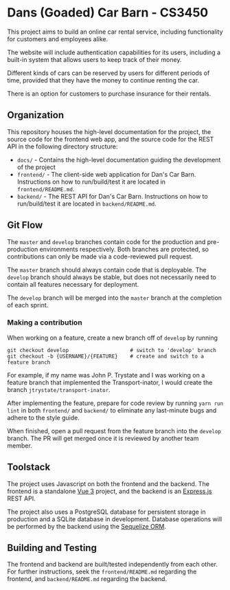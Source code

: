 # Dans (Goaded) Car Barn - CS3450

This project aims to build an online car rental service, including functionality for customers and employees alike.

The website will include authentication capabilities for its users, including a built-in system that allows users to keep track of their money.

Different kinds of cars can be reserved by users for different periods of time, provided that they have the money to continue renting the car.

There is an option for customers to purchase insurance for their rentals.

## Organization

This repository houses the high-level documentation for the project, the source code for the frontend web app, and the source code for the REST API in the following directory structure:

- `docs/` - Contains the high-level documentation guiding the development of the project
- `frontend/` - The client-side web application for Dan's Car Barn. Instructions on how to run/build/test it are located in `frontend/README.md`.
- `backend/` - The REST API for Dan's Car Barn. Instructions on how to run/build/test it are located in `backend/README.md`.

## Git Flow

The `master` and `develop` branches contain code for the production and pre-production environments respectively. Both branches are protected, so contributions can only be made via a code-reviewed pull request.

The `master` branch should always contain code that is deployable. The `develop` branch should always be stable, but does not necessarily need to contain all features necessary for deployment.

The `develop` branch will be merged into the `master` branch at the completion of each sprint.

### Making a contribution

When working on a feature, create a new branch off of `develop` by running

```
git checkout develop					# switch to 'develop' branch
git checkout -b {USERNAME}/{FEATURE}	# create and switch to a feature branch
```

For example, if my name was John P. Trystate and I was working on a feature branch that implemented the Transport-inator, I would create the branch `jtrystate/transport-inator`.

After implementing the feature, prepare for code review by running `yarn run lint` in both `frontend/` and `backend/` to eliminate any last-minute bugs and adhere to the style guide.

When finished, open a pull request from the feature branch into the `develop` branch. The PR will get merged once it is reviewed by another team member.

## Toolstack

The project uses Javascript on both the frontend and the backend. The frontend is a standalone [Vue 3](https://vuejs.org/guide/introduction.html) project, and the backend is an [Express.js](https://expressjs.com/) REST API.

The project also uses a PostgreSQL database for persistent storage in production and a SQLite database in development. Database operations will be performed by the backend using the [Sequelize ORM](https://sequelize.org/).

## Building and Testing

The frontend and backend are built/tested independently from each other. For further instructions, seek the `frontend/README.md` regarding the frontend, and `backend/README.md` regarding the backend.
